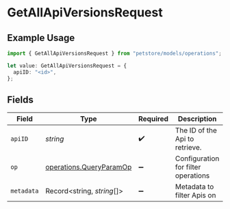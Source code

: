 # GetAllApiVersionsRequest

## Example Usage

```typescript
import { GetAllApiVersionsRequest } from "petstore/models/operations";

let value: GetAllApiVersionsRequest = {
  apiID: "<id>",
};
```

## Fields

| Field                                                              | Type                                                               | Required                                                           | Description                                                        |
| ------------------------------------------------------------------ | ------------------------------------------------------------------ | ------------------------------------------------------------------ | ------------------------------------------------------------------ |
| `apiID`                                                            | *string*                                                           | :heavy_check_mark:                                                 | The ID of the Api to retrieve.                                     |
| `op`                                                               | [operations.QueryParamOp](../../models/operations/queryparamop.md) | :heavy_minus_sign:                                                 | Configuration for filter operations                                |
| `metadata`                                                         | Record<string, *string*[]>                                         | :heavy_minus_sign:                                                 | Metadata to filter Apis on                                         |